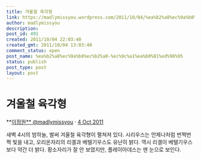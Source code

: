 ```yaml
---
title: 겨울철 육각형
link: https://madlymissyou.wordpress.com/2011/10/04/%ea%b2%a8%ec%9a%b8%ec%b2%a0-%ec%9c%a1%ea%b0%81%ed%98%95/
author: madlymissyou
description: 
post_id: 491
created: 2011/10/04 22:03:40
created_gmt: 2011/10/04 13:03:40
comment_status: open
post_name: %ea%b2%a8%ec%9a%b8%ec%b2%a0-%ec%9c%a1%ea%b0%81%ed%98%95
status: publish
post_type: post
layout: post
---
```


# 겨울철 육각형

**[이정원** @madlymissyou](https://twitter.com/madlymissyou) · [4 Oct 2011](https://twitter.com/madlymissyou/status/120940966726205440)

새벽 4시의 밤하늘, 벌써 겨울철 육각형이 펼쳐져 있다. 시리우스는 언제나처럼 번쩍번쩍 빛을 내고, 오리온자리의 리겔과 베텔기우스도 유난히 밝다. 역시 리겔이 베텔기우스보다 약간 더 밝다. 황소자리가 잘 안 보였지만, 플레이아데스는 맨 눈으로 보인다.